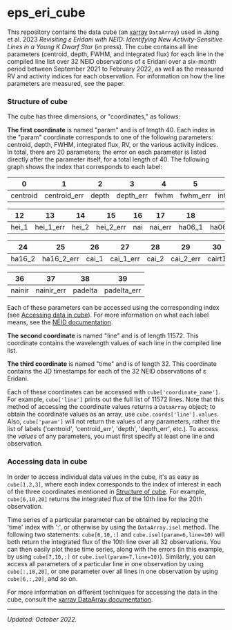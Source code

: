# eps_eri_cube

This repository contains the data cube (an [xarray](https://xarray.dev/) `DataArray`) used in Jiang et al. 2023 _Revisiting ε Eridani with NEID: 
Identifying New Activity-Sensitive Lines in a Young K Dwarf Star_ (in press). The cube contains all line parameters (centroid, depth, FWHM, and integrated 
flux) for each line in the compiled line list over 32 NEID observations of ε Eridani over a six-month period between September 2021 to February 2022, as well as the measured RV and activity indices for each 
observation. For information on how the line parameters are measured, see the paper.

### Structure of cube

The cube has three dimensions, or "coordinates," as follows:

__The first coordinate__ is named "param" and is of length 40. Each index in the "param" coordinate corresponds to one of the following parameters:
centroid, depth, FWHM, integrated flux, RV, or the various activity indices. In total, there are 20 parameters; the error on each parameter is listed
directly after the parameter itself, for a total length of 40. The following graph shows the index that corresponds to each label:

0 | 1 | 2 | 3 | 4 | 5 | 6 | 7 | 8 | 9 | 10 | 11
--- | --- | --- | --- |--- |--- |--- |--- |--- |--- |--- |---
centroid | centroid_err | depth | depth_err | fwhm | fwhm_err | int_flux | int_flux_err | rv | rv_err | cahk | cahk_err 

12 | 13 | 14 | 15 | 16 | 17 | 18 | 19 | 20 | 21 | 22 | 23
--- | --- | --- | --- |--- |--- |--- |--- |--- |--- |--- |---
hei_1 | hei_1_err | hei_2 | hei_2_err | nai | nai_err | ha06_1 | ha06_1_err | ha06_2 | ha06_2_err | ha16_1 | ha16_1_err 

24 | 25 | 26 | 27 | 28 | 29 | 30 | 31 | 32 | 33 | 34 | 35
--- | --- | --- | --- |--- |--- |--- |--- |--- |--- |--- |---
ha16_2 | ha16_2_err | cai_1 | cai_1_err | cai_2 | cai_2_err | cairt1 | cairt1_err | cairt2 | cairt2_err | cairt3 | cairt3_err 

36 | 37 | 38 | 39 
--- | --- | --- | ---
nainir | nainir_err | padelta | padelta_err

Each of these parameters can be accessed using the corresponding index 
(see [Accessing data in cube](https://github.com/sarahxj/eps_eri_cube/new/main?readme=1#accessing-data-in-cube)).
For more information on what each label means, see the 
[NEID documentation](https://neid.ipac.caltech.edu/docs/NEID-DRP/algorithms.html#activity-index-definition).

__The second coordinate__ is named "line" and is of length 11572. This coordinate contains the wavelength values of each line in the compiled line list.

__The third coordinate__ is named "time" and is of length 32. This coordinate contains the JD timestamps for each of the 32 NEID observations of ε Eridani.

Each of these coordinates can be accessed with `cube['coordinate_name']`. For example, `cube['line']` prints out the full list of 11572 lines. Note that
this method of accessing the coordinate values returns a `DataArray` object; to obtain the coordinate values as an array, use 
`cube.coords['line'].values`. Also, `cube['param']` will not return the values of any parameters, rather the list of labels ('centroid', 'centroid_err',
'depth', 'depth_err', etc.). To access the _values_ of any parameters, you must first specify at least one line and observation.

### Accessing data in cube

In order to access individual data values in the cube, it's as easy as `cube[1,2,3]`, where each index corresponds to the index of interest in each of the
three coordinates mentioned in [Structure of cube](https://github.com/sarahxj/eps_eri_cube/new/main?readme=1#structure-of-cube). 
For example, `cube[6,10,20]` returns the integrated flux of the 10th line for the 20th observation.

Time series of a particular parameter can be obtained by replacing the 'time' index with ':', or otherwise by using the `DataArray.isel` method. The 
following two statements: `cube[6,10,:]` and `cube.isel(param=6,line=10)` will both return the integrated flux of the 10th line over all 32 observations.
You can then easily plot these time series, along with the errors (in this example, by using `cube[7,10,:]` or `cube.isel(param=7,line=10)`). 
Similarly, you can access all parameters of a particular line in one observation by using `cube[:,10,20]`, or one parameter over all lines in one 
observation by using `cube[6,:,20]`, and so on.

For more information on different techniques for accessing the data in the cube, consult the 
[xarray DataArray documentation](https://docs.xarray.dev/en/stable/generated/xarray.DataArray.html).

-----

*Updated: October 2022.*
